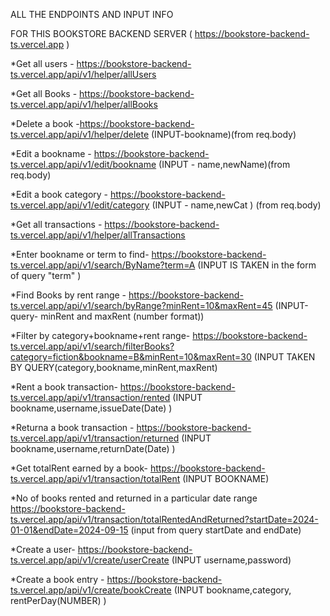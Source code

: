 ALL THE ENDPOINTS AND INPUT INFO

FOR THIS BOOKSTORE BACKEND SERVER ( https://bookstore-backend-ts.vercel.app )

*Get all users - https://bookstore-backend-ts.vercel.app/api/v1/helper/allUsers

*Get all Books -  https://bookstore-backend-ts.vercel.app/api/v1/helper/allBooks

*Delete a book -https://bookstore-backend-ts.vercel.app/api/v1/helper/delete (INPUT-bookname)(from req.body)

*Edit a bookname - https://bookstore-backend-ts.vercel.app/api/v1/edit/bookname (INPUT - name,newName)(from req.body)

*Edit a book category - https://bookstore-backend-ts.vercel.app/api/v1/edit/category (INPUT - name,newCat ) (from req.body)

*Get all transactions -                     https://bookstore-backend-ts.vercel.app/api/v1/helper/allTransactions

*Enter bookname or term to find-     https://bookstore-backend-ts.vercel.app/api/v1/search/ByName?term=A          (INPUT IS TAKEN in the form of query "term" )

*Find Books by rent range -           https://bookstore-backend-ts.vercel.app/api/v1/search/byRange?minRent=10&maxRent=45 (INPUT-query- minRent and maxRent (number format))

*Filter by category+bookname+rent range-  https://bookstore-backend-ts.vercel.app/api/v1/search/filterBooks?category=fiction&bookname=B&minRent=10&maxRent=30 (INPUT TAKEN BY QUERY(category,bookname,minRent,maxRent)

*Rent a book transaction-                 https://bookstore-backend-ts.vercel.app/api/v1/transaction/rented (INPUT bookname,username,issueDate(Date) )

*Returna a book transaction -            https://bookstore-backend-ts.vercel.app/api/v1/transaction/returned (INPUT bookname,username,returnDate(Date) )

*Get totalRent earned by a book-          https://bookstore-backend-ts.vercel.app/api/v1/transaction/totalRent (INPUT BOOKNAME)

*No of books rented and returned in a particular date range      https://bookstore-backend-ts.vercel.app/api/v1/transaction/totalRentedAndReturned?startDate=2024-01-01&endDate=2024-09-15       (input from query startDate and endDate)


*Create a user-                           https://bookstore-backend-ts.vercel.app/api/v1/create/userCreate  (INPUT username,password)

*Create a book entry -                 https://bookstore-backend-ts.vercel.app/api/v1/create/bookCreate      (INPUT bookname,category, rentPerDay(NUMBER) )

